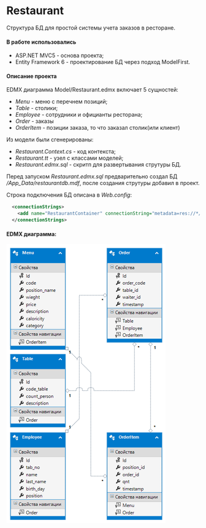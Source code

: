# Restaurant
Структура БД для простой системы учета заказов в ресторане.

#### В работе использовались
  * ASP.NET MVC5 - основа проекта; 
  * Entity Framework 6 - проектирование БД через подход ModelFirst.

#### Описание проекта
EDMX диаграмма Model/Restaurant.edmx включает 5 сущностей:
  * *Menu* - меню с перечнем позиций;
  * *Table* - столики;
  * *Employee* - сотрудники и официанты ресторана;
  * *Order* - заказы
  * *OrderItem* - позиции заказа, то что заказал столик(или клиент)

Из модели были сгенерированы:
  * *Restaurant.Context.cs* - код контекста;
  * *Restaurant.tt* - узел с классами моделей;
  * *Restaurant.edmx.sql* - скритп для развертывания струтуры БД.
    
Перед запуском *Restaurant.edmx.sql* предварительно создал БД */App_Data/restaurantdb.mdf*, после создания струтуры добавил в проект.

Строка подключения БД описана в *Web.config*:
```xml
  <connectionStrings>
    <add name="RestaurantContainer" connectionString="metadata=res://*/Models.Restaurant.csdl|res://*/Models.Restaurant.ssdl|res://*/Models.Restaurant.msl;provider=System.Data.SqlClient;provider connection string=&quot;data source=(LocalDB)\MSSQLLocalDB;attachdbfilename=|DataDirectory|\restaurantdb.mdf;initial catalog=restaurantdb;integrated security=True;MultipleActiveResultSets=True;App=EntityFramework&quot;" providerName="System.Data.EntityClient" />
  </connectionStrings>
```

#### EDMX диаграмма:

![EDMX диаграмма Model/Restaurant.edmx](https://raw.githubusercontent.com/alexandrdera/Restaurant/master/Restaurant/App_Data/EntityDesignerDiagram.bmp "EDMX диаграмма Model/Restaurant.edmx")

